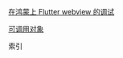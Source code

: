 [在鸿蒙上 Flutter webview 的调试](/flutter%20webview在鸿蒙上调试.html)

[可调用对象](/可调用对象%20(Callable%20Object).html)

索引